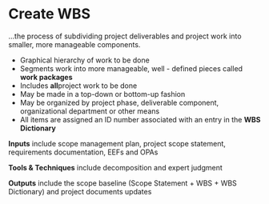 # Create WBS

…the process of subdividing project deliverables and project work into smaller, more manageable components. 

- Graphical hierarchy of work to be done 
- Segments work into more manageable, well - defined pieces called **work packages**
- Includes **all**project work to be done 
- May be made in a top-down or bottom-up fashion 
- May be organized by project phase, deliverable component, organizational department or other means 
- All items are assigned an ID number associated with an entry in the **WBS Dictionary**

**Inputs** include scope management plan, project scope statement, requirements documentation, EEFs and OPAs 

**Tools & Techniques** include decomposition and expert judgment 

**Outputs** include the scope baseline (Scope Statement + WBS + WBS Dictionary) and project documents updates 